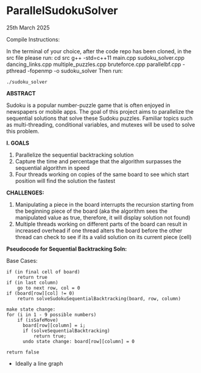 # ParallelSudokuSolver
25th March 2025

Compile Instructions:

In the terminal of your choice, after the code repo has been cloned, in the src file please run:
	cd src
	g++ -std=c++11 main.cpp sudoku_solver.cpp dancing_links.cpp multiple_puzzles.cpp bruteforce.cpp parallelbf.cpp -pthread -fopenmp -o sudoku_solver
 Then run:
 
 	./sudoku_solver


**ABSTRACT**

Sudoku is a popular number-puzzle game that is often enjoyed in newspapers or mobile apps. The goal of this project aims to parallelize the sequential solutions that solve these Sudoku puzzles. Familiar topics such as multi-threading, conditional variables, and mutexes will be used to solve this problem.

**I. GOALS**
1. Parallelize the sequential backtracking solution
2. Capture the time and percentage that the algorithm surpasses the sequential algorithm in speed
3. Four threads working on copies of the same board to see which start position will find the solution the fastest

**CHALLENGES:**
1. Manipulating a piece in the board interrupts the recursion starting from the beginning piece of the board (aka the algorithm sees the manipulated value as true, therefore, it will display solution not found)
2. Multiple threads working on different parts of the board can result in increased overhead if one thread alters the board before the other thread can check to see if its a valid solution on its current piece (cell)

**Pseudocode for Sequential Backtracking Soln:**

Base Cases:

	if (in final cell of board)
 		return true
	if (in last column)
		go to next row, col = 0
	if (board[row][col] != 0)
		return solveSudokuSequentialBacktracking(board, row, column)
	
	make state change:
	for (i in 1 - 9 possible numbers)
	    if (isSafeMove)
	      board[row][column] = i;
	      if (solveSequentialBacktracking)
	          return true;
	      undo state change: board[row][column] = 0
	
	return false

- Ideally a line graph


